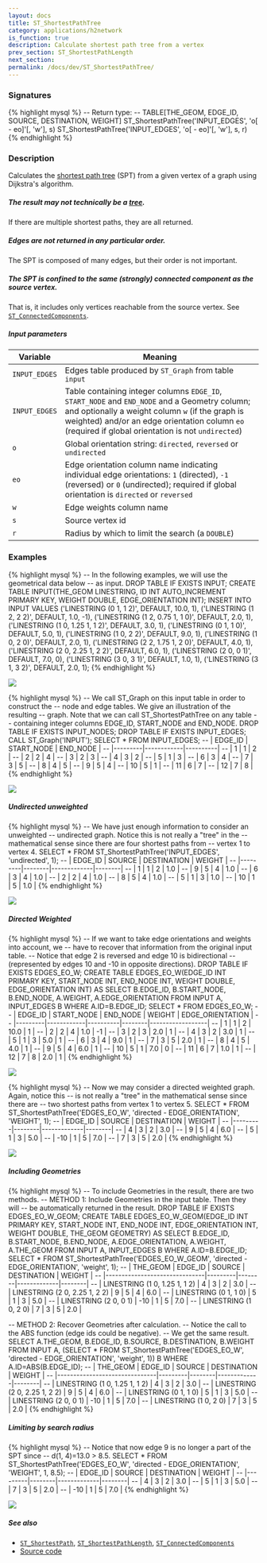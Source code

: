 ```yaml
---
layout: docs
title: ST_ShortestPathTree
category: applications/h2network
is_function: true
description: Calculate shortest path tree from a vertex
prev_section: ST_ShortestPathLength
next_section:
permalink: /docs/dev/ST_ShortestPathTree/
---
```


### Signatures

{% highlight mysql %}
-- Return type:
--     TABLE[THE_GEOM, EDGE_ID, SOURCE, DESTINATION, WEIGHT]
ST_ShortestPathTree('INPUT_EDGES', 'o[ - eo]'[, 'w'], s)
ST_ShortestPathTree('INPUT_EDGES', 'o[ - eo]'[, 'w'], s, r)
{% endhighlight %}

### Description

Calculates the [shortest path tree][wiki] (SPT) from a given vertex
of a graph using Dijkstra's algorithm.

<div class="note info">
  <h5>The result may not technically be a <a
  href="http://en.wikipedia.org/wiki/Tree_(graph_theory)">tree</a>.</h5>
  <p>If there are multiple shortest paths, they are all
  returned.</p>
</div>

<div class="note">
  <h5>Edges are not returned in any particular order.</h5>
  <p>The SPT is composed of many edges, but their order is not
  important.</p>
</div>

<div class="note">
  <h5>The SPT is confined to the same (strongly) connected component
  as the source vertex.</h5>
  <p>That is, it includes only vertices reachable from the source
  vertex. See <a
  href="../ST_ConnectedComponents"><code>ST_ConnectedComponents</code></a>.</p>
</div>

##### Input parameters

| Variable      | Meaning                                                                                                                                                                                                                                                  |
|---------------|----------------------------------------------------------------------------------------------------------------------------------------------------------------------------------------------------------------------------------------------------------|
| `INPUT_EDGES` | Edges table produced by `ST_Graph` from table `input`                                                                                                                                                                                                    |
| `INPUT_EDGES` | Table containing integer columns `EDGE_ID`, `START_NODE` and `END_NODE` and a Geometry column; and optionally a weight column `w` (if the graph is weighted) and/or an edge orientation column `eo` (required if global orientation is not `undirected`) |
| `o`           | Global orientation string: `directed`, `reversed` or `undirected`                                                                                                                                                                                        |
| `eo`          | Edge orientation column name indicating individual edge orientations: `1` (directed), `-1` (reversed) or `0` (undirected); required if global orientation is `directed` or `reversed`                                                                    |
| `w`           | Edge weights column name                                                                                                                                                                                                                                 |
| `s`           | Source vertex id                                                                                                                                                                                                                                         |
| `r`           | Radius by which to limit the search (a `DOUBLE`)                                                                                                                                                                                                         |

### Examples

{% highlight mysql %}
-- In the following examples, we will use the geometrical data below
-- as input.
DROP TABLE IF EXISTS INPUT;
CREATE TABLE INPUT(THE_GEOM LINESTRING,
                   ID INT AUTO_INCREMENT PRIMARY KEY,
                   WEIGHT DOUBLE,
                   EDGE_ORIENTATION INT);
INSERT INTO INPUT VALUES
    ('LINESTRING (0 1, 1 2)', DEFAULT, 10.0, 1),
    ('LINESTRING (1 2, 2 2)', DEFAULT, 1.0, -1),
    ('LINESTRING (1 2, 0.75 1, 1 0)', DEFAULT, 2.0,  1),
    ('LINESTRING (1 0, 1.25 1, 1 2)', DEFAULT, 3.0,  1),
    ('LINESTRING (0 1, 1 0)', DEFAULT, 5.0,  1),
    ('LINESTRING (1 0, 2 2)', DEFAULT, 9.0,  1),
    ('LINESTRING (1 0, 2 0)', DEFAULT, 2.0,  1),
    ('LINESTRING (2 2, 1.75 1, 2 0)', DEFAULT, 4.0,  1),
    ('LINESTRING (2 0, 2.25 1, 2 2)', DEFAULT, 6.0,  1),
    ('LINESTRING (2 0, 0 1)', DEFAULT, 7.0,  0),
    ('LINESTRING (3 0, 3 1)', DEFAULT, 1.0, 1),
    ('LINESTRING (3 1, 3 2)', DEFAULT, 2.0, 1);
{% endhighlight %}

<img class="displayed" src="../linestrings.svg">

{% highlight mysql %}
-- We call ST_Graph on this input table in order to construct the
-- node and edge tables. We give an illustration of the resulting
-- graph. Note that we can call ST_ShortestPathTree on any table
-- containing integer columns EDGE_ID, START_NODE and END_NODE.
DROP TABLE IF EXISTS INPUT_NODES;
DROP TABLE IF EXISTS INPUT_EDGES;
CALL ST_Graph('INPUT');
SELECT * FROM INPUT_EDGES;
-- | EDGE_ID | START_NODE | END_NODE |
-- |---------|------------|----------|
-- |       1 |          1 |        2 |
-- |       2 |          2 |        4 |
-- |       3 |          2 |        3 |
-- |       4 |          3 |        2 |
-- |       5 |          1 |        3 |
-- |       6 |          3 |        4 |
-- |       7 |          3 |        5 |
-- |       8 |          4 |        5 |
-- |       9 |          5 |        4 |
-- |      10 |          5 |        1 |
-- |      11 |          6 |        7 |
-- |      12 |          7 |        8 |
{% endhighlight %}

<img class="displayed" src="../u.svg">

##### Undirected unweighted

{% highlight mysql %}
-- We have just enough information to consider an unweighted
-- undirected graph. Notice this is not really a "tree" in the
-- mathematical sense since there are four shortest paths from
-- vertex 1 to vertex 4.
SELECT * FROM ST_ShortestPathTree('INPUT_EDGES',
        'undirected', 1);
-- | EDGE_ID | SOURCE | DESTINATION | WEIGHT |
-- |---------|--------|-------------|--------|
-- |       1 |      1 |           2 |    1.0 |
-- |       9 |      5 |           4 |    1.0 |
-- |       6 |      3 |           4 |    1.0 |
-- |       2 |      2 |           4 |    1.0 |
-- |       8 |      5 |           4 |    1.0 |
-- |       5 |      1 |           3 |    1.0 |
-- |      10 |      1 |           5 |    1.0 |
{% endhighlight %}

<img class="displayed" src="../u-spt-1.svg">

##### Directed Weighted

{% highlight mysql %}
-- If we want to take edge orientations and weights into account, we
-- have to recover that information from the original input table.
-- Notice that edge 2 is reversed and edge 10 is bidirectional
-- (represented by edges 10 and -10 in opposite directions).
DROP TABLE IF EXISTS EDGES_EO_W;
CREATE TABLE EDGES_EO_W(EDGE_ID INT PRIMARY KEY,
                        START_NODE INT,
                        END_NODE INT,
                        WEIGHT DOUBLE,
                        EDGE_ORIENTATION INT) AS
    SELECT B.EDGE_ID,
           B.START_NODE,
           B.END_NODE,
           A.WEIGHT,
           A.EDGE_ORIENTATION
    FROM INPUT A, INPUT_EDGES B
    WHERE A.ID=B.EDGE_ID;
SELECT * FROM EDGES_EO_W;
-- | EDGE_ID | START_NODE | END_NODE | WEIGHT | EDGE_ORIENTATION |
-- |---------|------------|----------|--------|------------------|
-- |       1 |          1 |        2 |   10.0 |                1 |
-- |       2 |          2 |        4 |    1.0 |               -1 |
-- |       3 |          2 |        3 |    2.0 |                1 |
-- |       4 |          3 |        2 |    3.0 |                1 |
-- |       5 |          1 |        3 |    5.0 |                1 |
-- |       6 |          3 |        4 |    9.0 |                1 |
-- |       7 |          3 |        5 |    2.0 |                1 |
-- |       8 |          4 |        5 |    4.0 |                1 |
-- |       9 |          5 |        4 |    6.0 |                1 |
-- |      10 |          5 |        1 |    7.0 |                0 |
-- |      11 |          6 |        7 |    1.0 |                1 |
-- |      12 |          7 |        8 |    2.0 |                1 |
{% endhighlight %}

<img class="displayed" src="../wdo.svg">

{% highlight mysql %}
-- Now we may consider a directed weighted graph. Again, notice this
-- is not really a "tree" in the mathematical sense since there are
-- two shortest paths from vertex 1 to vertex 5.
SELECT * FROM ST_ShortestPathTree('EDGES_EO_W',
        'directed - EDGE_ORIENTATION', 'WEIGHT', 1);
-- | EDGE_ID | SOURCE | DESTINATION | WEIGHT |
-- |---------|--------|-------------|--------|
-- |       4 |      3 |           2 |    3.0 |
-- |       9 |      5 |           4 |    6.0 |
-- |       5 |      1 |           3 |    5.0 |
-- |     -10 |      1 |           5 |    7.0 |
-- |       7 |      3 |           5 |    2.0 |
{% endhighlight %}

<img class="displayed" src="../wdo-spt-1.svg">

##### Including Geometries

{% highlight mysql %}
-- To include Geometries in the result, there are two methods.
-- METHOD 1: Include Geometries in the input table. Then they will
-- be automatically returned in the result.
DROP TABLE IF EXISTS EDGES_EO_W_GEOM;
CREATE TABLE EDGES_EO_W_GEOM(EDGE_ID INT PRIMARY KEY,
                             START_NODE INT,
                             END_NODE INT,
                             EDGE_ORIENTATION INT,
                             WEIGHT DOUBLE,
                             THE_GEOM GEOMETRY) AS
    SELECT B.EDGE_ID,
           B.START_NODE,
           B.END_NODE,
           A.EDGE_ORIENTATION,
           A.WEIGHT,
           A.THE_GEOM
    FROM INPUT A, INPUT_EDGES B
    WHERE A.ID=B.EDGE_ID;
SELECT * FROM ST_ShortestPathTree('EDGES_EO_W_GEOM',
        'directed - EDGE_ORIENTATION', 'weight', 1);
-- | THE_GEOM                      | EDGE_ID | SOURCE | DESTINATION | WEIGHT |
-- |-------------------------------|---------|--------|-------------|--------|
-- | LINESTRING (1 0, 1.25 1, 1 2) |       4 |      3 |           2 |    3.0 |
-- | LINESTRING (2 0, 2.25 1, 2 2) |       9 |      5 |           4 |    6.0 |
-- | LINESTRING (0 1, 1 0)         |       5 |      1 |           3 |    5.0 |
-- | LINESTRING (2 0, 0 1)         |     -10 |      1 |           5 |    7.0 |
-- | LINESTRING (1 0, 2 0)         |       7 |      3 |           5 |    2.0 |

-- METHOD 2: Recover Geometries after calculation.
-- Notice the call to the ABS function (edge ids could be negative).
-- We get the same result.
SELECT A.THE_GEOM,
       B.EDGE_ID,
       B.SOURCE,
       B.DESTINATION,
       B.WEIGHT
FROM INPUT A,
     (SELECT * FROM ST_ShortestPathTree('EDGES_EO_W',
                 'directed - EDGE_ORIENTATION', 'weight', 1)) B
WHERE A.ID=ABS(B.EDGE_ID);
-- | THE_GEOM                      | EDGE_ID | SOURCE | DESTINATION | WEIGHT |
-- |-------------------------------|---------|--------|-------------|--------|
-- | LINESTRING (1 0, 1.25 1, 1 2) |       4 |      3 |           2 |    3.0 |
-- | LINESTRING (2 0, 2.25 1, 2 2) |       9 |      5 |           4 |    6.0 |
-- | LINESTRING (0 1, 1 0)         |       5 |      1 |           3 |    5.0 |
-- | LINESTRING (2 0, 0 1)         |     -10 |      1 |           5 |    7.0 |
-- | LINESTRING (1 0, 2 0)         |       7 |      3 |           5 |    2.0 |
{% endhighlight %}

##### Limiting by search radius

{% highlight mysql %}
-- Notice that now edge 9 is no longer a part of the SPT since
-- d(1, 4)=13.0 > 8.5.
SELECT * FROM ST_ShortestPathTree('EDGES_EO_W',
        'directed - EDGE_ORIENTATION', 'WEIGHT', 1, 8.5);
-- | EDGE_ID | SOURCE | DESTINATION | WEIGHT |
-- |---------|--------|-------------|--------|
-- |       4 |      3 |           2 |    3.0 |
-- |       5 |      1 |           3 |    5.0 |
-- |       7 |      3 |           5 |    2.0 |
-- |     -10 |      1 |           5 |    7.0 |
{% endhighlight %}

<img class="displayed" src="../wdo-spt-1-limit-8.5.svg">

##### See also

* [`ST_ShortestPath`](../ST_ShortestPath),
  [`ST_ShortestPathLength`](../ST_ShortestPathLength),
  [`ST_ConnectedComponents`](../ST_ConnectedComponents)
* <a href="https://github.com/irstv/H2GIS/blob/master/h2network/src/main/java/org/h2gis/network/graph_creator/ST_ShortestPathTree.java" target="_blank">Source code</a>

[wiki]: http://en.wikipedia.org/wiki/Shortest-path_tree
